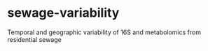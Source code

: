 # sewage-variability
Temporal and geographic variability of 16S and metabolomics from residential sewage
